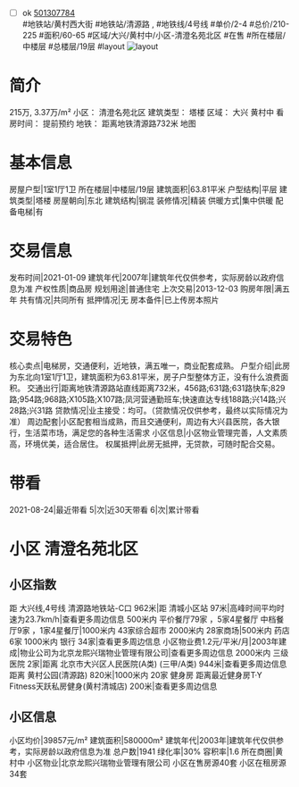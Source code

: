 - [ ] ok [501307784](https://bj.5i5j.com/ershoufang/501307784.html)  
 #地铁站/黄村西大街 #地铁站/清源路 ,  #地铁线/4号线
#单价/2-4 #总价/210-225 #面积/60-65   #区域/大兴/黄村中/小区-清澄名苑北区 #在售 #所在楼层/中楼层 #总楼层/19层 #layout 
![layout](http://image2a.5i5j.com/bdir/layout/d6822966813449bfbc42dd5b14746ec2.jpg_P5.jpg) 
# 简介 
 215万,  3.37万/m² 
小区： 清澄名苑北区
建筑类型： 塔楼
区域： 大兴 黄村中
看房时间： 提前预约
地铁： 距离地铁清源路732米 地图
# 基本信息 
 房屋户型|1室1厅1卫
所在楼层|中楼层/19层
建筑面积|63.81平米
户型结构|平层
建筑类型|塔楼
房屋朝向|东北
建筑结构|钢混
装修情况|精装
供暖方式|集中供暖
配备电梯|有
# 交易信息 
 发布时间|2021-01-09
建筑年代|2007年|建筑年代仅供参考，实际房龄以政府信息为准
产权性质|商品房
规划用途|普通住宅
上次交易|2013-12-03
购房年限|满五年
共有情况|共同所有
抵押情况|无
房本备件|已上传房本照片
# 交易特色 
 核心卖点|电梯房，交通便利，近地铁，满五唯一，商业配套成熟。
户型介绍|此房为东北向1室1厅1卫，建筑面积为63.81平米，房子户型整体方正，没有什么浪费面积。
交通出行|距离地铁清源路站直线距离732米，456路;631路;631路快车;829路;954路;968路;X105路;X107路;凤河营通勤班车;快速直达专线188路;兴14路;兴28路;兴31路
贷款情况|业主接受：均可。（贷款情况仅供参考，最终以实际情况为准）
周边配套|小区配套相当成熟，而且交通便利，周边有大兴县医院，各大银行，生活菜市场，满足您的各种生活需求
小区信息|小区物业管理完善，人文素质高，环境优美，适合居住。
权属抵押|此房无抵押，无贷款，可随时配合交易。
# 带看 
 2021-08-24|最近带看	 5|次|近30天带看	 6|次|累计带看
# 小区 清澄名苑北区
## 小区指数 
 距 大兴线,4号线 清源路地铁站-C口 962米|距 清城小区站 97米|高峰时间平均时速为23.7km/h|查看更多周边信息
500米内 平价餐厅79家 ，5家4星餐厅
中档餐厅9家 ，1家4星餐厅|1000米内 43家综合超市
2000米内 28家商场|500米内 药店 6家
1000米内 银行 34家|查看更多周边信息
小区物业费1.2元/平米/月|2003年建成|物业公司为北京龙熙兴瑞物业管理有限公司|查看更多周边信息
2000米内 三级医院 2家|距离 北京市大兴区人民医院(A类) (三甲/A类) 944米|查看更多周边信息
距离 黄村公园(清源路) 820米|1000米内 20家 健身房
距离最近健身房T·Y Fitness天跃私房健身(黄村清城店) 200米|查看更多周边信息
## 小区信息 
 小区均价|39857元/m²
建筑面积|580000m²
建筑年代|2003年|建筑年代仅供参考，实际房龄以政府信息为准
总户数|1941
绿化率|30%
容积率|1.6
所在商圈|黄村中
小区物业|北京龙熙兴瑞物业管理有限公司
小区在售房源40套
小区在租房源34套

